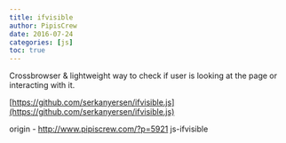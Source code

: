```yaml
---
title: ifvisible
author: PipisCrew
date: 2016-07-24
categories: [js]
toc: true
---
```


Crossbrowser & lightweight way to check if user is looking at the page or interacting with it.

[https://github.com/serkanyersen/ifvisible.js](https://github.com/serkanyersen/ifvisible.js)

origin - http://www.pipiscrew.com/?p=5921 js-ifvisible